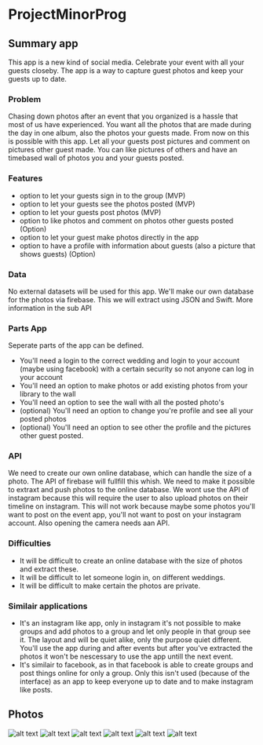 # ProjectMinorProg

## Summary app
This app is a new kind of social media. Celebrate your event with all your guests closeby. The app is a way to capture guest photos and keep your guests up to date. 

### Problem
Chasing down photos after an event that you organized is a hassle that most of us have experienced. You want all the photos that are made during the day in one album, also the photos your guests made. From now on this is possible with this app. Let all your guests post pictures and comment on pictures other guest made. You can like pictures of others and have an timebased wall of photos you and your guests posted. 

### Features
- option to let your guests sign in to the group (MVP)
- option to let your guests see the photos posted (MVP)
- option to let your guests post photos (MVP)
- option to like photos and comment on photos other guests posted (Option)
- option to let your guest make photos directly in the app
- option to have a profile with information about guests (also a picture that shows guests) (Option)

### Data
No external datasets will be used for this app. We'll make our own database for the photos via firebase. This we will extract using JSON and Swift.
More information in the sub API

### Parts App
Seperate parts of the app can be defined. 
- You'll need a login to the correct wedding and login to your account (maybe using facebook) with a certain security so not anyone can log in your account
- You'll need an option to make photos or add existing photos from your library to the wall
- You'll need an option to see the wall with all the posted photo's 
- (optional) You'll need an option to change you're profile and see all your posted photos
- (optional) You'll need an option to see other the profile and the pictures other guest posted.

### API
We need to create our own online database, which can handle the size of a photo. The API of firebase will fullfill this whish. 
We need to make it possible to extraxt and push photos to the online database. We wont use the API of instagram because this will require the user to also upload photos on their timeline on instagram. This will not work because maybe some photos you'll want to post on the event app, you'll not want to post on your instagram account. 
Also opening the camera needs aan API.

### Difficulties
- It will be difficult to create an online database with the size of photos and extract these.
- It will be difficult to let someone login in, on different weddings.
- It will be difficult to make certain the photos are private. 

### Similair applications
- It's an instagram like app, only in instagram it's not possible to make groups and add photos to a group and let only people in that group see it. The layout and will be quiet alike, only the purpose quiet different. You'll use the app during and after events but after you've extracted the photos it won't be nescessary to use the app untill the next event. 
- It's similair to facebook, as in that facebook is able to create groups and post things online for only a group. Only this isn't used (because of the interface) as an app to keep everyone up to date and to make instagram like posts. 

## Photos
![alt text](https://github.com/emmpiiee/ProjectMinorProg/blob/master/doc/IMG_9379.JPG "Logo Title Text 1")
![alt text](https://github.com/emmpiiee/ProjectMinorProg/blob/master/doc/IMG_9380.JPG "Logo Title Text 1")
![alt text](https://github.com/emmpiiee/ProjectMinorProg/blob/master/doc/IMG_9381.JPG "Logo Title Text 1")
![alt text](https://github.com/emmpiiee/ProjectMinorProg/blob/master/doc/IMG_9382.JPG "Logo Title Text 1")
![alt text](https://github.com/emmpiiee/ProjectMinorProg/blob/master/doc/IMG_9383.JPG "Logo Title Text 1")
![alt text](https://github.com/emmpiiee/ProjectMinorProg/blob/master/doc/IMG_9385.JPG "Logo Title Text 1")
